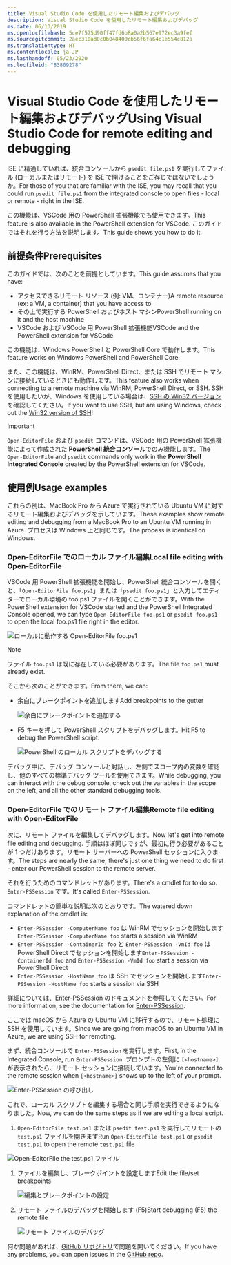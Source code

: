 ```yaml
---
title: Visual Studio Code を使用したリモート編集およびデバッグ
description: Visual Studio Code を使用したリモート編集およびデバッグ
ms.date: 06/13/2019
ms.openlocfilehash: 5ce7f575d90ff47fd6b8a0a2b567e972ec3a9fef
ms.sourcegitcommit: 2aec310ad0c0b048400cb56f6fa64c1e554c812a
ms.translationtype: HT
ms.contentlocale: ja-JP
ms.lasthandoff: 05/23/2020
ms.locfileid: "83809278"
---
```

# <a name="using-visual-studio-code-for-remote-editing-and-debugging"></a><span data-ttu-id="96195-103">Visual Studio Code を使用したリモート編集およびデバッグ</span><span class="sxs-lookup"><span data-stu-id="96195-103">Using Visual Studio Code for remote editing and debugging</span></span>

<span data-ttu-id="96195-104">ISE に精通していれば、統合コンソールから `psedit file.ps1` を実行してファイル (ローカルまたはリモート) を ISE で開けることをご存じではないでしょうか。</span><span class="sxs-lookup"><span data-stu-id="96195-104">For those of you that are familiar with the ISE, you may recall that you could run `psedit file.ps1` from the integrated console to open files - local or remote - right in the ISE.</span></span>

<span data-ttu-id="96195-105">この機能は、VSCode 用の PowerShell 拡張機能でも使用できます。</span><span class="sxs-lookup"><span data-stu-id="96195-105">This feature is also available in the PowerShell extension for VSCode.</span></span> <span data-ttu-id="96195-106">このガイドではそれを行う方法を説明します。</span><span class="sxs-lookup"><span data-stu-id="96195-106">This guide shows you how to do it.</span></span>

## <a name="prerequisites"></a><span data-ttu-id="96195-107">前提条件</span><span class="sxs-lookup"><span data-stu-id="96195-107">Prerequisites</span></span>

<span data-ttu-id="96195-108">このガイドでは、次のことを前提としています。</span><span class="sxs-lookup"><span data-stu-id="96195-108">This guide assumes that you have:</span></span>

- <span data-ttu-id="96195-109">アクセスできるリモート リソース (例: VM、コンテナー)</span><span class="sxs-lookup"><span data-stu-id="96195-109">A remote resource (ex: a VM, a container) that you have access to</span></span>
- <span data-ttu-id="96195-110">その上で実行する PowerShell およびホスト マシン</span><span class="sxs-lookup"><span data-stu-id="96195-110">PowerShell running on it and the host machine</span></span>
- <span data-ttu-id="96195-111">VSCode および VSCode 用 PowerShell 拡張機能</span><span class="sxs-lookup"><span data-stu-id="96195-111">VSCode and the PowerShell extension for VSCode</span></span>

<span data-ttu-id="96195-112">この機能は、Windows PowerShell と PowerShell Core で動作します。</span><span class="sxs-lookup"><span data-stu-id="96195-112">This feature works on Windows PowerShell and PowerShell Core.</span></span>

<span data-ttu-id="96195-113">また、この機能は、WinRM、PowerShell Direct、または SSH でリモート マシンに接続しているときにも動作します。</span><span class="sxs-lookup"><span data-stu-id="96195-113">This feature also works when connecting to a remote machine via WinRM, PowerShell Direct, or SSH.</span></span> <span data-ttu-id="96195-114">SSH を使用したいが、Windows を使用している場合は、[SSH の Win32 バージョン](https://github.com/PowerShell/Win32-OpenSSH)を確認してください。</span><span class="sxs-lookup"><span data-stu-id="96195-114">If you want to use SSH, but are using Windows, check out the [Win32 version of SSH](https://github.com/PowerShell/Win32-OpenSSH)!</span></span>

> [!IMPORTANT]
> <span data-ttu-id="96195-115">`Open-EditorFile` および `psedit` コマンドは、VSCode 用の PowerShell 拡張機能によって作成された **PowerShell 統合コンソール**でのみ機能します。</span><span class="sxs-lookup"><span data-stu-id="96195-115">The `Open-EditorFile` and `psedit` commands only work in the **PowerShell Integrated Console** created by the PowerShell extension for VSCode.</span></span>

## <a name="usage-examples"></a><span data-ttu-id="96195-116">使用例</span><span class="sxs-lookup"><span data-stu-id="96195-116">Usage examples</span></span>

<span data-ttu-id="96195-117">これらの例は、MacBook Pro から Azure で実行されている Ubuntu VM に対するリモート編集およびデバッグを示しています。</span><span class="sxs-lookup"><span data-stu-id="96195-117">These examples show remote editing and debugging from a MacBook Pro to an Ubuntu VM running in Azure.</span></span> <span data-ttu-id="96195-118">プロセスは Windows 上と同じです。</span><span class="sxs-lookup"><span data-stu-id="96195-118">The process is identical on Windows.</span></span>

### <a name="local-file-editing-with-open-editorfile"></a><span data-ttu-id="96195-119">Open-EditorFile でのローカル ファイル編集</span><span class="sxs-lookup"><span data-stu-id="96195-119">Local file editing with Open-EditorFile</span></span>

<span data-ttu-id="96195-120">VSCode 用 PowerShell 拡張機能を開始し、PowerShell 統合コンソールを開くと、「`Open-EditorFile foo.ps1`」または「`psedit foo.ps1`」と入力してエディターでローカル環境の foo.ps1 ファイルを開くことができます。</span><span class="sxs-lookup"><span data-stu-id="96195-120">With the PowerShell extension for VSCode started and the PowerShell Integrated Console opened, we can type `Open-EditorFile foo.ps1` or `psedit foo.ps1` to open the local foo.ps1 file right in the editor.</span></span>

![ローカルに動作する Open-EditorFile foo.ps1](media/Using-VSCode-for-Remote-Editing-and-Debugging/1-open-local-file.png)

>[!NOTE]
> <span data-ttu-id="96195-122">ファイル `foo.ps1` は既に存在している必要があります。</span><span class="sxs-lookup"><span data-stu-id="96195-122">The file `foo.ps1` must already exist.</span></span>

<span data-ttu-id="96195-123">そこから次のことができます。</span><span class="sxs-lookup"><span data-stu-id="96195-123">From there, we can:</span></span>

- <span data-ttu-id="96195-124">余白にブレークポイントを追加します</span><span class="sxs-lookup"><span data-stu-id="96195-124">Add breakpoints to the gutter</span></span>

  ![余白にブレークポイントを追加する](media/Using-VSCode-for-Remote-Editing-and-Debugging/2-adding-breakpoint-gutter.png)

- <span data-ttu-id="96195-126">F5 キーを押して PowerShell スクリプトをデバッグします。</span><span class="sxs-lookup"><span data-stu-id="96195-126">Hit F5 to debug the PowerShell script.</span></span>

  ![PowerShell のローカル スクリプトをデバッグする](media/Using-VSCode-for-Remote-Editing-and-Debugging/3-local-debug.png)

<span data-ttu-id="96195-128">デバッグ中に、デバッグ コンソールと対話し、左側でスコープ内の変数を確認し、他のすべての標準デバッグ ツールを使用できます。</span><span class="sxs-lookup"><span data-stu-id="96195-128">While debugging, you can interact with the debug console, check out the variables in the scope on the left, and all the other standard debugging tools.</span></span>

### <a name="remote-file-editing-with-open-editorfile"></a><span data-ttu-id="96195-129">Open-EditorFile でのリモート ファイル編集</span><span class="sxs-lookup"><span data-stu-id="96195-129">Remote file editing with Open-EditorFile</span></span>

<span data-ttu-id="96195-130">次に、リモート ファイルを編集してデバッグします。</span><span class="sxs-lookup"><span data-stu-id="96195-130">Now let's get into remote file editing and debugging.</span></span> <span data-ttu-id="96195-131">手順はほぼ同じですが、最初に行う必要があることが 1 つだけあります。リモート サーバーへの PowerShell セッションに入ります。</span><span class="sxs-lookup"><span data-stu-id="96195-131">The steps are nearly the same, there's just one thing we need to do first - enter our PowerShell session to the remote server.</span></span>

<span data-ttu-id="96195-132">それを行うためのコマンドレットがあります。</span><span class="sxs-lookup"><span data-stu-id="96195-132">There's a cmdlet for to do so.</span></span> <span data-ttu-id="96195-133">`Enter-PSSession` です。</span><span class="sxs-lookup"><span data-stu-id="96195-133">It's called `Enter-PSSession`.</span></span>

<span data-ttu-id="96195-134">コマンドレットの簡単な説明は次のとおりです。</span><span class="sxs-lookup"><span data-stu-id="96195-134">The watered down explanation of the cmdlet is:</span></span>

- <span data-ttu-id="96195-135">`Enter-PSSession -ComputerName foo` は WinRM でセッションを開始します</span><span class="sxs-lookup"><span data-stu-id="96195-135">`Enter-PSSession -ComputerName foo` starts a session via WinRM</span></span>
- <span data-ttu-id="96195-136">`Enter-PSSession -ContainerId foo` と `Enter-PSSession -VmId foo` は PowerShell Direct でセッションを開始します</span><span class="sxs-lookup"><span data-stu-id="96195-136">`Enter-PSSession -ContainerId foo` and `Enter-PSSession -VmId foo` start a session via PowerShell Direct</span></span>
- <span data-ttu-id="96195-137">`Enter-PSSession -HostName foo` は SSH でセッションを開始します</span><span class="sxs-lookup"><span data-stu-id="96195-137">`Enter-PSSession -HostName foo` starts a session via SSH</span></span>

<span data-ttu-id="96195-138">詳細については、[Enter-PSSession](/powershell/module/microsoft.powershell.core/enter-pssession) のドキュメントを参照してください。</span><span class="sxs-lookup"><span data-stu-id="96195-138">For more information, see the documentation for [Enter-PSSession](/powershell/module/microsoft.powershell.core/enter-pssession).</span></span>

<span data-ttu-id="96195-139">ここでは macOS から Azure の Ubuntu VM に移行するので、リモート処理に SSH を使用しています。</span><span class="sxs-lookup"><span data-stu-id="96195-139">Since we are going from macOS to an Ubuntu VM in Azure, we are using SSH for remoting.</span></span>

<span data-ttu-id="96195-140">まず、統合コンソールで `Enter-PSSession` を実行します。</span><span class="sxs-lookup"><span data-stu-id="96195-140">First, in the Integrated Console, run `Enter-PSSession`.</span></span> <span data-ttu-id="96195-141">プロンプトの左側に `[<hostname>]` が表示されたら、リモート セッションに接続しています。</span><span class="sxs-lookup"><span data-stu-id="96195-141">You're connected to the remote session when `[<hostname>]` shows up to the left of your prompt.</span></span>

![Enter-PSSession の呼び出し](media/Using-VSCode-for-Remote-Editing-and-Debugging/4-enter-pssession.png)

<span data-ttu-id="96195-143">これで、ローカル スクリプトを編集する場合と同じ手順を実行できるようになりました。</span><span class="sxs-lookup"><span data-stu-id="96195-143">Now, we can do the same steps as if we are editing a local script.</span></span>

1. <span data-ttu-id="96195-144">`Open-EditorFile test.ps1` または `psedit test.ps1` を実行してリモートの `test.ps1` ファイルを開きます</span><span class="sxs-lookup"><span data-stu-id="96195-144">Run `Open-EditorFile test.ps1` or `psedit test.ps1` to open the remote `test.ps1` file</span></span>

  ![Open-EditorFile the test.ps1 ファイル](media/Using-VSCode-for-Remote-Editing-and-Debugging/5-open-remote-file.png)

1. <span data-ttu-id="96195-146">ファイルを編集し、ブレークポイントを設定します</span><span class="sxs-lookup"><span data-stu-id="96195-146">Edit the file/set breakpoints</span></span>

   ![編集とブレークポイントの設定](media/Using-VSCode-for-Remote-Editing-and-Debugging/6-set-breakpoints.png)

1. <span data-ttu-id="96195-148">リモート ファイルのデバッグを開始します (F5)</span><span class="sxs-lookup"><span data-stu-id="96195-148">Start debugging (F5) the remote file</span></span>

   ![リモート ファイルのデバッグ](media/Using-VSCode-for-Remote-Editing-and-Debugging/7-start-debugging.png)

<span data-ttu-id="96195-150">何か問題があれば、[GitHub リポジトリ](https://github.com/powershell/vscode-powershell)で問題を開いてください。</span><span class="sxs-lookup"><span data-stu-id="96195-150">If you have any problems, you can open issues in the [GitHub repo](https://github.com/powershell/vscode-powershell).</span></span>
